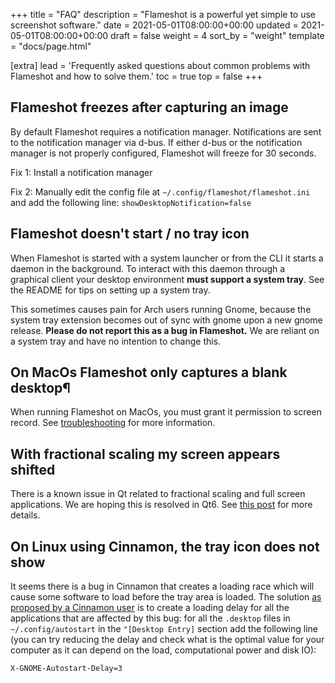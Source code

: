 +++
title = "FAQ"
description = "Flameshot is a powerful yet simple to use screenshot software."
date = 2021-05-01T08:00:00+00:00
updated = 2021-05-01T08:00:00+00:00
draft = false
weight = 4
sort_by = "weight"
template = "docs/page.html"

[extra]
lead = 'Frequently asked questions about common problems with Flameshot and how to solve them.'
toc = true
top = false
+++

## Flameshot freezes after capturing an image

By default Flameshot requires a notification manager. Notifications are sent to the notification manager via d-bus. If either d-bus or the notification manager is not properly configured, Flameshot will freeze for 30 seconds.

Fix 1: Install a notification manager

Fix 2: Manually edit the config file at `~/.config/flameshot/flameshot.ini` and add the following line: `showDesktopNotification=false`

## Flameshot doesn't start / no tray icon

When Flameshot is started with a system launcher or from the CLI it starts a daemon in the background. To interact with this daemon through a graphical client your desktop environment **must support a system tray**. See the README for tips on setting up a system tray.

This sometimes causes pain for Arch users running Gnome, because the system tray extension becomes out of sync with gnome upon a new gnome release. **Please do not report this as a bug in Flameshot.** We are reliant on a system tray and have no intention to change this.

## On MacOs Flameshot only captures a blank desktop¶

When running Flameshot on MacOs, you must grant it permission to screen record. See [troubleshooting](../troubleshooting#macos) for more information.

## With fractional scaling my screen appears shifted
There is a known issue in Qt related to fractional scaling and full screen applications. We are hoping this is resolved in Qt6. See [this post](https://forum.qt.io/topic/121111/position-of-widget-with-fractional-scaling) for more details.

## On Linux using Cinnamon, the tray icon does not show
It seems there is a bug in Cinnamon that creates a loading race which will cause some software to load before the tray area is loaded. The solution [as proposed by a Cinnamon user](https://github.com/flameshot-org/flameshot/issues/1648#issuecomment-891612360) is to create a loading delay for all the applications that are affected by this bug: for all the `.desktop` files in `~/.config/autostart` in the `"[Desktop Entry]` section add the following line (you can try reducing the delay and check what is the optimal value for your computer as it can depend on the load, computational power and disk IO):

```bash
X-GNOME-Autostart-Delay=3
```
